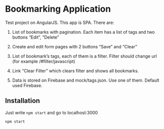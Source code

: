 # Bookmarking Application

Test project on AngularJS. This app is SPA. There are:

1. List of bookmarks with pagination. Each item has a list of tags and two buttons “Edit”, “Delete”

2. Create and edit form pages with 2 buttons “Save” and “Clear”

3. List of bookmark’s tags, each of them is a filter. Filter should change url (for example /#filter/javascript)

4. Link “Clear Filter” which clears filter and shows all bookmarks.

5. Data is stored on Firebase and mock/tags.json. Use one of them. Default used Firebase.

## Installation

Just write `npm start` and go to localhost:3000
```
npm start
```
